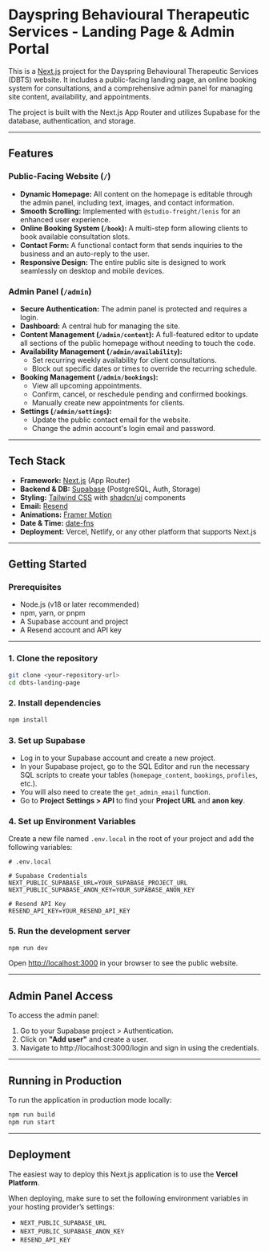 # Dayspring Behavioural Therapeutic Services - Landing Page & Admin Portal

This is a [Next.js](https://nextjs.org/) project for the Dayspring Behavioural Therapeutic Services (DBTS) website. It includes a public-facing landing page, an online booking system for consultations, and a comprehensive admin panel for managing site content, availability, and appointments.

The project is built with the Next.js App Router and utilizes Supabase for the database, authentication, and storage.

---

## Features

### Public-Facing Website (`/`)

- **Dynamic Homepage:** All content on the homepage is editable through the admin panel, including text, images, and contact information.
- **Smooth Scrolling:** Implemented with `@studio-freight/lenis` for an enhanced user experience.
- **Online Booking System (`/book`):** A multi-step form allowing clients to book available consultation slots.
- **Contact Form:** A functional contact form that sends inquiries to the business and an auto-reply to the user.
- **Responsive Design:** The entire public site is designed to work seamlessly on desktop and mobile devices.

### Admin Panel (`/admin`)

- **Secure Authentication:** The admin panel is protected and requires a login.
- **Dashboard:** A central hub for managing the site.
- **Content Management (`/admin/content`):** A full-featured editor to update all sections of the public homepage without needing to touch the code.
- **Availability Management (`/admin/availability`):**
  - Set recurring weekly availability for client consultations.
  - Block out specific dates or times to override the recurring schedule.
- **Booking Management (`/admin/bookings`):**
  - View all upcoming appointments.
  - Confirm, cancel, or reschedule pending and confirmed bookings.
  - Manually create new appointments for clients.
- **Settings (`/admin/settings`):**
  - Update the public contact email for the website.
  - Change the admin account's login email and password.

---

## Tech Stack

- **Framework:** [Next.js](https://nextjs.org/) (App Router)
- **Backend & DB:** [Supabase](https://supabase.io/) (PostgreSQL, Auth, Storage)
- **Styling:** [Tailwind CSS](https://tailwindcss.com/) with [shadcn/ui](https://ui.shadcn.com/) components
- **Email:** [Resend](https://resend.com/)
- **Animations:** [Framer Motion](https://www.framer.com/motion/)
- **Date & Time:** [date-fns](https://date-fns.org/)
- **Deployment:** Vercel, Netlify, or any other platform that supports Next.js

---

## Getting Started

### Prerequisites

- Node.js (v18 or later recommended)
- npm, yarn, or pnpm
- A Supabase account and project
- A Resend account and API key

---

### 1. Clone the repository

```bash
git clone <your-repository-url>
cd dbts-landing-page
```

### 2. Install dependencies

```bash
npm install
```

### 3. Set up Supabase

- Log in to your Supabase account and create a new project.
- In your Supabase project, go to the SQL Editor and run the necessary SQL scripts to create your tables (`homepage_content`, `bookings`, `profiles`, etc.).
- You will also need to create the `get_admin_email` function.
- Go to **Project Settings > API** to find your **Project URL** and **anon key**.

### 4. Set up Environment Variables

Create a new file named `.env.local` in the root of your project and add the following variables:

```env
# .env.local

# Supabase Credentials
NEXT_PUBLIC_SUPABASE_URL=YOUR_SUPABASE_PROJECT_URL
NEXT_PUBLIC_SUPABASE_ANON_KEY=YOUR_SUPABASE_ANON_KEY

# Resend API Key
RESEND_API_KEY=YOUR_RESEND_API_KEY
```

### 5. Run the development server

```bash
npm run dev
```

Open [http://localhost:3000](http://localhost:3000/) in your browser to see the public website.

---

## Admin Panel Access

To access the admin panel:

1. Go to your Supabase project > Authentication.
2. Click on **"Add user"** and create a user.
3. Navigate to http://localhost:3000/login and sign in using the credentials.

---

## Running in Production

To run the application in production mode locally:

```bash
npm run build
npm run start
```

---

## Deployment

The easiest way to deploy this Next.js application is to use the **Vercel Platform**.

When deploying, make sure to set the following environment variables in your hosting provider’s settings:

- `NEXT_PUBLIC_SUPABASE_URL`
- `NEXT_PUBLIC_SUPABASE_ANON_KEY`
- `RESEND_API_KEY`
